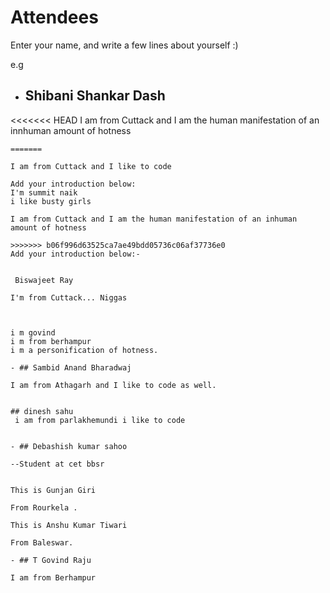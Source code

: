 # Attendees

Enter your name, and write a few lines about yourself :)

e.g

- ## Shibani Shankar Dash

<<<<<<< HEAD
I am from Cuttack and I am the human manifestation of an innhuman amount of hotness
```
=======

I am from Cuttack and I like to code

Add your introduction below:
I'm summit naik
i like busty girls

I am from Cuttack and I am the human manifestation of an inhuman amount of hotness

>>>>>>> b06f996d63525ca7ae49bdd05736c06af37736e0
Add your introduction below:-


 Biswajeet Ray

I'm from Cuttack... Niggas



i m govind 
i m from berhampur
i m a personification of hotness.

- ## Sambid Anand Bharadwaj

I am from Athagarh and I like to code as well.


## dinesh sahu
 i am from parlakhemundi i like to code

 
- ## Debashish kumar sahoo

--Student at cet bbsr


This is Gunjan Giri  

From Rourkela .

This is Anshu Kumar Tiwari

From Baleswar.

- ## T Govind Raju

I am from Berhampur

